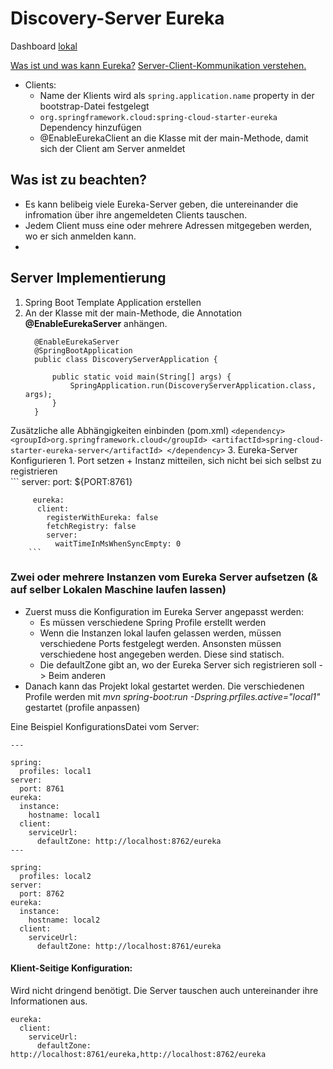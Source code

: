 # Discovery-Server Eureka 

Dashboard [lokal](http://localhost:8761/)

[Was ist und was kann Eureka?](https://github.com/Netflix/eureka/wiki/Eureka-at-a-glance)
[Server-Client-Kommunikation verstehen.](https://github.com/Netflix/eureka/wiki/Understanding-eureka-client-server-communication)
- Clients:
	- Name der Klients wird als  ```spring.application.name``` property in der bootstrap-Datei festgelegt
	- ```org.springframework.cloud:spring-cloud-starter-eureka``` Dependency hinzufügen
	- @EnableEurekaClient an die Klasse mit der main-Methode, damit sich der Client am Server anmeldet

## Was ist zu beachten?
- Es kann belibeig viele Eureka-Server geben, die untereinander die infromation über ihre angemeldeten Clients tauschen.
- Jedem Client muss eine oder mehrere Adressen mitgegeben werden, wo er sich anmelden kann.
- 

## Server Implementierung

1. Spring Boot Template Application erstellen
2. An der Klasse mit der main-Methode, die Annotation **@EnableEurekaServer** anhängen.
	```
	  @EnableEurekaServer
	  @SpringBootApplication
	  public class DiscoveryServerApplication {
	  
	      public static void main(String[] args) {
	          SpringApplication.run(DiscoveryServerApplication.class, args);
	      }
	  }
	```
    	
  Zusätzliche alle Abhängigkeiten einbinden (pom.xml)
	```
	    <dependency>
			<groupId>org.springframework.cloud</groupId>
			<artifactId>spring-cloud-starter-eureka-server</artifactId>
		</dependency>
	```
3. Eureka-Server Konfigurieren
	1. Port setzen + Instanz mitteilen, sich nicht bei sich selbst zu registrieren  	
		```
		server:
		  port: ${PORT:8761}
		  
		 eureka:
		  client:
		    registerWithEureka: false
		    fetchRegistry: false
		    server:
		      waitTimeInMsWhenSyncEmpty: 0
		```

### Zwei oder mehrere Instanzen vom Eureka Server aufsetzen (& auf selber Lokalen Maschine laufen lassen)

- Zuerst muss die Konfiguration im Eureka Server angepasst werden:
	- Es müssen verschiedene Spring Profile erstellt werden
	- Wenn die Instanzen lokal laufen gelassen werden, müssen verschiedene Ports festgelegt werden. Ansonsten müssen verschiedene host angegeben werden. Diese sind statisch.
	- Die defaultZone gibt an, wo der Eureka Server sich registrieren soll -> Beim anderen
- Danach kann das Projekt lokal gestartet werden. Die verschiedenen Profile werden mit *mvn spring-boot:run -Dspring.prfiles.active="local1"* gestartet (profile anpassen)

Eine Beispiel KonfigurationsDatei vom Server:
```
---

spring:
  profiles: local1
server:
  port: 8761
eureka:
  instance:
    hostname: local1
  client:
    serviceUrl:
      defaultZone: http://localhost:8762/eureka
---

spring:
  profiles: local2
server:
  port: 8762
eureka:
  instance:
    hostname: local2
  client:
    serviceUrl:
      defaultZone: http://localhost:8761/eureka
```

#### Klient-Seitige Konfiguration:
Wird nicht dringend benötigt. Die Server tauschen auch untereinander ihre Informationen aus.

```
eureka:
  client:
    serviceUrl:
      defaultZone: http://localhost:8761/eureka,http://localhost:8762/eureka
```
